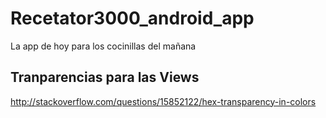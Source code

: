 Recetator3000_android_app
=========================

La app de hoy para los cocinillas del mañana

Tranparencias para las Views
----------------------------

http://stackoverflow.com/questions/15852122/hex-transparency-in-colors
